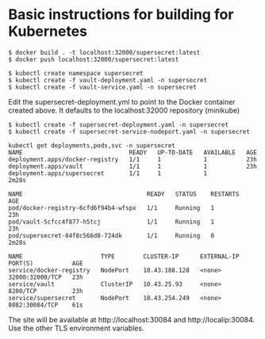 # Basic instructions for building for Kubernetes

```
$ docker build . -t localhost:32000/supersecret:latest
$ docker push localhost:32000/supersecret:latest

$ kubectl create namespace supersecret
$ kubectl create -f vault-deployment.yaml -n supersecret
$ kubectl create -f vault-service.yaml -n supersecret
```
Edit the supersecret-deployment.yml to point to the Docker container created above. It defaults to the localhost:32000 repository (minikube)
```
$ kubectl create -f supersecret-deployment.yaml -n supersecret
$ kubectl create -f supersecret-service-nodeport.yaml -n supersecret

kubectl get deployments,pods,svc -n supersecret
NAME                              READY   UP-TO-DATE   AVAILABLE   AGE
deployment.apps/docker-registry   1/1     1            1           23h
deployment.apps/vault             1/1     1            1           23h
deployment.apps/supersecret       1/1     1            1           2m28s

NAME                                   READY   STATUS    RESTARTS   AGE
pod/docker-registry-6cfd6f94b4-wfspx   1/1     Running   1          23h
pod/vault-5cfcc4f877-h5tcj             1/1     Running   1          23h
pod/supersecret-84f8c566d8-724dk       1/1     Running   0          2m28s

NAME                      TYPE        CLUSTER-IP      EXTERNAL-IP   PORT(S)           AGE
service/docker-registry   NodePort    10.43.188.128   <none>        32000:32000/TCP   23h
service/vault             ClusterIP   10.43.25.93     <none>        8200/TCP          23h
service/supersecret       NodePort    10.43.254.249   <none>        8082:30084/TCP    61s
```

The site will be available at http://localhost:30084 and http://localip:30084. Use the other TLS environment variables.
